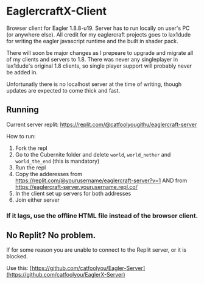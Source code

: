 # EaglercraftX-Client
Browser client for Eagler 1.8.8-u19. Server has to run locally on user's PC (or anywhere else). All credit for my eaglercraft projects goes to lax1dude for writing the eagler javascript runtime and the built in shader pack.

There will soon be major changes as I prepeare to upgrade and migrate all of my clients and servers to 1.8. There was never any singleplayer in lax1dude's original 1.8 clients, so single player support will probably never be added in.

Unfortunatly there is no localhost server at the time of writing, though updates are expected to come thick and fast. 

## Running
Current server replit: https://replit.com/@catfoolyougithu/eaglercraft-server

How to run:
1) Fork the repl
2) Go to the Cubernite folder and delete `world`, `world_nether` and `world_the_end` (this is mandatory)
3) Run the repl
4) Copy the adderesses from https://replit.com/@yourusername/eaglercraft-server?v=1 AND from https://eaglercraft-server.yourusername.repl.co/
5) In the client set up servers for both addresses
6) Join either server

### If it lags, use the offline HTML file instead of the browser client.

## No Replit? No problem.
If for some reason you are unable to connect to the Replit server, or it is blocked.

Use this: [https://github.com/catfoolyou/Eagler-Server](https://github.com/catfoolyou/EaglerX-Server)

